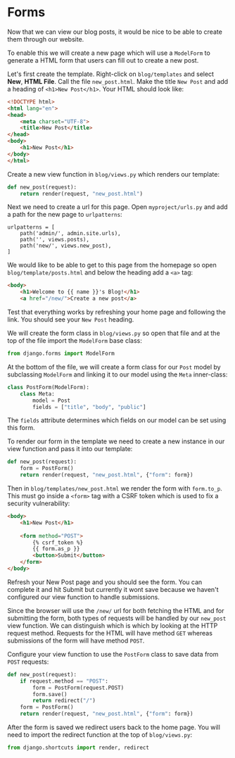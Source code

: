 # Forms

Now that we can view our blog posts, it would be nice to be able to create them through our website.

To enable this we will create a new page which will use a `ModelForm` to generate a HTML form that users
can fill out to create a new post.

Let's first create the template. Right-click on `blog/templates` and select **New**, **HTML File**.
Call the file `new_post.html`. Make the title `New Post` and add a heading of `<h1>New Post</h1>`.
Your HTML should look like:

```html
<!DOCTYPE html>
<html lang="en">
<head>
    <meta charset="UTF-8">
    <title>New Post</title>
</head>
<body>
    <h1>New Post</h1>
</body>
</html>
```

Create a new view function in `blog/views.py` which renders our template:

```python
def new_post(request):
    return render(request, "new_post.html")
```

Next we need to create a url for this page. Open `myproject/urls.py` and add a path for the new page to
`urlpatterns`:

```
urlpatterns = [
    path('admin/', admin.site.urls),
    path('', views.posts),
    path('new/', views.new_post),
]
```

We would like to be able to get to this page from the homepage so open `blog/template/posts.html`
and below the heading add a `<a>` tag:

```html
<body>
    <h1>Welcome to {{ name }}'s Blog!</h1>
    <a href="/new/">Create a new post</a>
```

Test that everything works by refreshing your home page and following the link. You should see your
`New Post` heading.

We will create the form class in `blog/views.py` so open that file and at the top of the file import
the `ModelForm` base class:

```python
from django.forms import ModelForm
```

At the bottom of the file, we will create a form class for our `Post` model by subclassing
`ModelForm` and linking it to our model using the `Meta` inner-class:

```python
class PostForm(ModelForm):
    class Meta:
        model = Post
        fields = ["title", "body", "public"]
```

The `fields` attribute determines which fields on our model can be set using this form.

To render our form in the template we need to create a new instance in our view function and pass it
into our template:

```python
def new_post(request):
    form = PostForm()
    return render(request, "new_post.html", {"form": form})
```

Then in `blog/templates/new_post.html` we render the form with `form.to_p`. This must go inside a
`<form>` tag with a CSRF token which is used to fix a security vulnerability:

```html
<body>
    <h1>New Post</h1>
    
    <form method="POST">
        {% csrf_token %}
        {{ form.as_p }}
        <button>Submit</button>
    </form>
</body>
```

Refresh your New Post page and you should see the form. You can complete it and hit Submit but
currently it wont save because we haven't configured our view function to handle submissions.

Since the browser will use the `/new/` url for both fetching the HTML and for submitting the
form, both types of requests will be handled by our `new_post` view function. We can distinguish
which is which by looking at the HTTP request method. Requests for the HTML will have method `GET`
whereas submissions of the form will have method `POST`.

Configure your view function to use the `PostForm` class to save data from `POST` requests:

```python
def new_post(request):
    if request.method == "POST":
        form = PostForm(request.POST)
        form.save()
        return redirect("/")
    form = PostForm()
    return render(request, "new_post.html", {"form": form})
```

After the form is saved we redirect users back to the home page. You will need to import the
redirect function at the top of `blog/views.py`:

```python
from django.shortcuts import render, redirect
```
